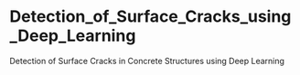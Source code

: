 # Detection_of_Surface_Cracks_using_Deep_Learning
Detection of Surface Cracks in Concrete Structures using Deep Learning
